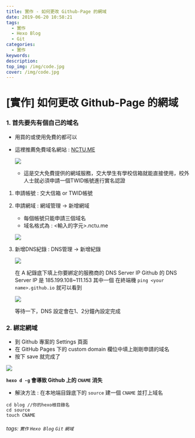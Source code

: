 ```yaml
---
title: 實作 - 如何更改 Github-Page 的網域
date: 2019-06-20 10:58:21
tags:
  - 實作
  - Hexo Blog
  - Git
categories:
  - 實作
keywords:
description:
top_img: /img/code.jpg
cover: /img/code.jpg
---
```

# [實作] 如何更改 Github-Page 的網域

### 1. 首先要先有個自己的域名

* 用買的或使用免費的都可以
* 這裡推薦免費域名網站 : [NCTU.ME](https://nctu.me/)

    ![](https://i.imgur.com/Zj4kX0Y.png)

    * 這是交大免費提供的網域服務，交大學生有學校信箱就能直接使用，校外人士就必須申請一個TWID帳號進行實名認證

1. 申請帳號 : 交大信箱 or TWID帳號
2. 申請網域 : 網域管理 → 新增網域

    * 每個帳號只能申請三個域名
    * 域名格式為 : <輸入的字元>.nctu.me

    ![](https://i.imgur.com/fJT8fTq.png)

3. 新增DNS紀錄 : DNS管理 → 新增紀錄

    ![](https://i.imgur.com/Za4AXuQ.png)

    在 A 紀錄底下填上你要綁定的服務商的 DNS Server IP
    Github 的 DNS Server IP 是 185.199.108~111.153 其中一個
    在終端機 `ping <your name>.github.io` 就可以看到

    ![](https://i.imgur.com/wVvR8dk.png)

    等待一下，DNS 設定會在1、2分鐘內設定完成

### 2. 綁定網域

* 到 Github 專案的 Settings 頁面
* 在 GitHub Pages 下的 custom domain 欄位中填上剛剛申請的域名
* 按下 save 就完成了

![](https://i.imgur.com/7USxt9j.png)

**`hexo d -g` 會導致 Github 上的 `CNAME` 消失**

* 解決方法 : 在本地端目錄底下的 `source` 建一個 `CNAME` 並打上域名

```=
cd blog //你的hexo根目錄名
cd source
touch CNAME
```

###### tags: `實作` `Hexo Blog` `Git` `網域`